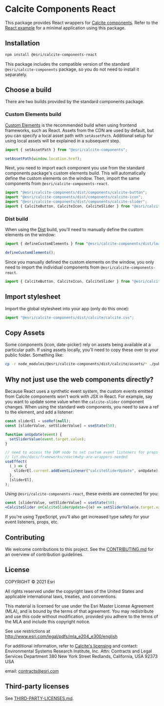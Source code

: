 # Calcite Components React

This package provides React wrappers for [Calcite components](https://developers.arcgis.com/calcite-design-system/components/). Refer to the [React example](https://github.com/Esri/calcite-design-system/tree/dev/examples/components/react) for a minimal application using this package.

## Installation

```sh
npm install @esri/calcite-components-react
```

This package includes the compatible version of the standard `@esri/calcite-components` package, so you do not need to install it separately.

## Choose a build

There are two builds provided by the standard components package.

### Custom Elements build

[Custom Elements](developers.arcgis.com/calcite-design-system/get-started#custom-elements) is the recommended build when using frontend frameworks, such as React. Assets from the CDN are used by default, but you can specify a local asset path with `setAssetPath`. Additional setup for using local assets will be explained in a subsequent step.

```jsx
import { setAssetPath } from "@esri/calcite-components";

setAssetPath(window.location.href);
```

Next, you need to import each component you use from the standard components package's custom elements build. This will automatically define the custom elements on the window. Then, import the same components from `@esri/calcite-components-react`.

```jsx
import "@esri/calcite-components/dist/components/calcite-button";
import "@esri/calcite-components/dist/components/calcite-icon";
import "@esri/calcite-components/dist/components/calcite-slider";
import { CalciteButton, CalciteIcon, CalciteSlider } from "@esri/calcite-components-react";
```

### Dist build

When using the [Dist](developers.arcgis.com/calcite-design-system/get-started#distribution) build, you'll need to manually define the custom elements on the window:

```jsx
import { defineCustomElements } from "@esri/calcite-components/dist/loader";

defineCustomElements();
```

Since you manually defined the custom elements on the window, you only need to import the individual components from `@esri/calcite-components-react`.

```jsx
import { CalciteButton, CalciteIcon, CalciteSlider } from "@esri/calcite-components-react";
```

## Import stylesheet

Import the global stylesheet into your app (only do this once):

```js
import "@esri/calcite-components/dist/calcite/calcite.css";
```

## Copy Assets

Some components (icon, date-picker) rely on assets being available at a particular path. If using assets locally, you'll need to copy these over to your public folder. Something like:

```sh
cp -r node_modules/@esri/calcite-components/dist/calcite/assets/* ./public/assets/
```

## Why not just use the web components directly?

Because React uses a synthetic event system, the custom events emitted from Calcite components won't work with JSX in React. For example, say you want to update some value when the `calcite-slider` component changes. When using the standard web components, you need to save a ref to the element, and add a listener:

```jsx
const sliderEl = useRef(null);
const [sliderValue, setSliderValue] = useState(50);

function onUpdate(event) {
  setSliderValue(event.target.value);
}

// need to access the DOM node to set custom event listeners for props that aren't strings or numbers
// lit.dev/docs/frameworks/react#why-are-wrappers-needed
useEffect(
  (_) => {
    sliderEl.current.addEventListener("calciteSliderUpdate", onUpdate);
  },
  [sliderEl],
);
```

Using `@esri/calcite-components-react`, these events are connected for you:

```jsx
const [sliderValue, setSliderValue] = useState(50);
<CalciteSlider onCalciteSliderUpdate={(e) => setSliderValue(e.target.value)} />;
```

If you're using TypeScript, you'll also get increased type safety for your event listeners, props, etc.

## Contributing

We welcome contributions to this project. See the [CONTRIBUTING.md](https://github.com/Esri/calcite-design-system/blob/dev/CONTRIBUTING.md) for an overview of contribution guidelines.

## License

COPYRIGHT © 2021 Esri

All rights reserved under the copyright laws of the United States and applicable international laws, treaties, and conventions.

This material is licensed for use under the Esri Master License Agreement (MLA), and is bound by the terms of that agreement. You may redistribute and use this code without modification, provided you adhere to the terms of the MLA and include this copyright notice.

See use restrictions at <http://www.esri.com/legal/pdfs/mla_e204_e300/english>

For additional information, refer to [Calcite's licensing](https://developers.arcgis.com/calcite-design-system/resources/licensing) and contact: Environmental Systems Research Institute, Inc. Attn: Contracts and Legal Services Department 380 New York Street Redlands, California, USA 92373 USA

email: <contracts@esri.com>

## Third-party licenses

See [THIRD-PARTY-LICENSES.md](./THIRD-PARTY-LICENSES.md).
